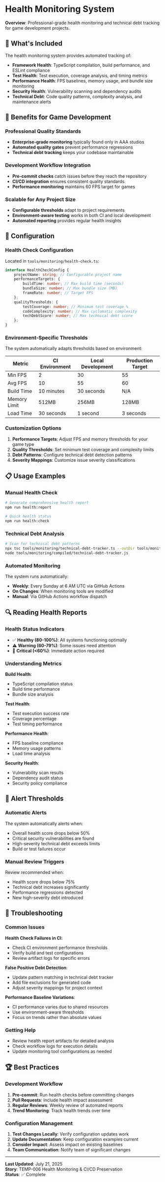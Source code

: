 # Health Monitoring System

**Overview**: Professional-grade health monitoring and technical debt tracking for game development projects.

## 🎯 What's Included

The health monitoring system provides automated tracking of:

- **Framework Health**: TypeScript compilation, build performance, and ESLint compliance
- **Test Health**: Test execution, coverage analysis, and timing metrics
- **Performance Health**: FPS baselines, memory usage, and bundle size monitoring
- **Security Health**: Vulnerability scanning and dependency audits
- **Technical Debt**: Code quality patterns, complexity analysis, and maintenance alerts

## 🚀 Benefits for Game Development

### Professional Quality Standards
- **Enterprise-grade monitoring** typically found only in AAA studios
- **Automated quality gates** prevent performance regressions
- **Technical debt tracking** keeps your codebase maintainable

### Development Workflow Integration
- **Pre-commit checks** catch issues before they reach the repository
- **CI/CD integration** ensures consistent quality standards
- **Performance monitoring** maintains 60 FPS target for games

### Scalable for Any Project Size
- **Configurable thresholds** adapt to project requirements
- **Environment-aware testing** works in both CI and local development
- **Automated reporting** provides regular health insights

## 🔧 Configuration

### Health Check Configuration

Located in `tools/monitoring/health-check.ts`:

```typescript
interface HealthCheckConfig {
    projectName: string; // Configurable project name
    performanceTargets: {
        buildTime: number; // Max build time (seconds)
        bundleSize: number; // Max bundle size (MB)
        frameRate: number; // Target FPS
    };
    qualityThresholds: {
        testCoverage: number; // Minimum test coverage %
        codeComplexity: number; // Max cyclomatic complexity
        techDebtScore: number; // Max technical debt score
    };
}
```

### Environment-Specific Thresholds

The system automatically adapts thresholds based on environment:

| Metric | CI Environment | Local Development | Production Target |
|--------|---------------|-------------------|-------------------|
| Min FPS | 2 | 30 | 55 |
| Avg FPS | 10 | 55 | 60 |
| Build Time | 10 minutes | 30 seconds | N/A |
| Memory Limit | 512MB | 256MB | 128MB |
| Load Time | 30 seconds | 1 second | 3 seconds |

### Customization Options

1. **Performance Targets**: Adjust FPS and memory thresholds for your game type
2. **Quality Thresholds**: Set minimum test coverage and complexity limits
3. **Debt Patterns**: Configure technical debt detection patterns
4. **Severity Mappings**: Customize issue severity classifications

## 📋 Usage Examples

### Manual Health Check

```bash
# Generate comprehensive health report
npm run health:report

# Quick health status
npm run health:check
```

### Technical Debt Analysis

```bash
# Scan for technical debt patterns
npx tsc tools/monitoring/technical-debt-tracker.ts --outDir tools/monitoring/compiled --target es2022 --module node16 --moduleResolution node16 --allowSyntheticDefaultImports --esModuleInterop
node tools/monitoring/compiled/technical-debt-tracker.js
```

### Automated Monitoring

The system runs automatically:
- **Weekly**: Every Sunday at 6 AM UTC via GitHub Actions
- **On Changes**: When monitoring tools are modified
- **Manual**: Via GitHub Actions workflow dispatch

## 🔍 Reading Health Reports

### Health Status Indicators

- ✅ **Healthy (80-100%)**: All systems functioning optimally
- ⚠️ **Warning (60-79%)**: Some issues need attention
- 🚨 **Critical (<60%)**: Immediate action required

### Understanding Metrics

**Build Health**:
- TypeScript compilation status
- Build time performance
- Bundle size analysis

**Test Health**:
- Test execution success rate
- Coverage percentage
- Test timing performance

**Performance Health**:
- FPS baseline compliance
- Memory usage patterns
- Load time analysis

**Security Health**:
- Vulnerability scan results
- Dependency audit status
- Security policy compliance

## 🚨 Alert Thresholds

### Automatic Alerts

The system automatically alerts when:
- Overall health score drops below 50%
- Critical security vulnerabilities are found
- High-severity technical debt exceeds limits
- Build or test failures occur

### Manual Review Triggers

Review recommended when:
- Health score drops below 75%
- Technical debt increases significantly
- Performance regressions detected
- New high-severity debt introduced

## 🔧 Troubleshooting

### Common Issues

**Health Check Failures in CI**:
- Check CI environment performance thresholds
- Verify build and test configurations
- Review artifact logs for specific errors

**False Positive Debt Detection**:
- Update pattern matching in technical debt tracker
- Add file exclusions for generated code
- Adjust severity mappings for project context

**Performance Baseline Variations**:
- CI performance varies due to shared resources
- Use environment-aware thresholds
- Focus on trends rather than absolute values

### Getting Help

- Review health report artifacts for detailed analysis
- Check workflow logs for execution details
- Update monitoring tool configurations as needed

## 🏆 Best Practices

### Development Workflow

1. **Pre-commit**: Run health checks before committing changes
2. **Pull Requests**: Include health impact assessment
3. **Regular Reviews**: Weekly review of automated reports
4. **Trend Monitoring**: Track health trends over time

### Configuration Management

1. **Test Changes Locally**: Verify configuration updates work
2. **Update Documentation**: Keep configuration examples current
3. **Consider Impact**: Assess impact on existing baselines
4. **Team Communication**: Notify team of significant changes

---

**Last Updated**: July 21, 2025  
**Story**: TEMP-006 Health Monitoring & CI/CD Preservation  
**Status**: ✅ Complete
